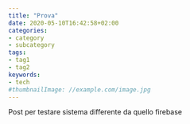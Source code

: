 ```yaml
---
title: "Prova"
date: 2020-05-10T16:42:58+02:00
categories:
- category
- subcategory
tags:
- tag1
- tag2
keywords:
- tech
#thumbnailImage: //example.com/image.jpg
---
```


<!--more-->

Post per testare sistema differente da quello firebase

